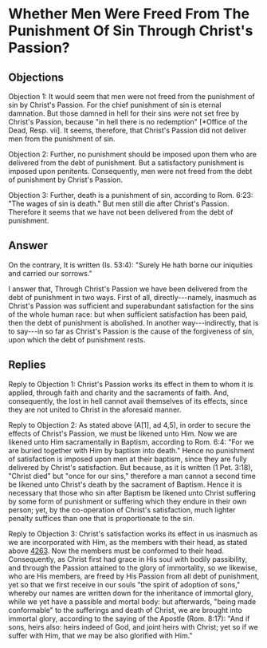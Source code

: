 # Whether Men Were Freed From The Punishment Of Sin Through Christ's Passion?

## Objections

Objection 1: It would seem that men were not freed from the punishment of sin by Christ's Passion. For the chief punishment of sin is eternal damnation. But those damned in hell for their sins were not set free by Christ's Passion, because "in hell there is no redemption" [*Office of the Dead, Resp. vii]. It seems, therefore, that Christ's Passion did not deliver men from the punishment of sin.

Objection 2: Further, no punishment should be imposed upon them who are delivered from the debt of punishment. But a satisfactory punishment is imposed upon penitents. Consequently, men were not freed from the debt of punishment by Christ's Passion.

Objection 3: Further, death is a punishment of sin, according to Rom. 6:23: "The wages of sin is death." But men still die after Christ's Passion. Therefore it seems that we have not been delivered from the debt of punishment.

## Answer

On the contrary, It is written (Is. 53:4): "Surely He hath borne our iniquities and carried our sorrows."

I answer that, Through Christ's Passion we have been delivered from the debt of punishment in two ways. First of all, directly---namely, inasmuch as Christ's Passion was sufficient and superabundant satisfaction for the sins of the whole human race: but when sufficient satisfaction has been paid, then the debt of punishment is abolished. In another way---indirectly, that is to say---in so far as Christ's Passion is the cause of the forgiveness of sin, upon which the debt of punishment rests.

## Replies

Reply to Objection 1: Christ's Passion works its effect in them to whom it is applied, through faith and charity and the sacraments of faith. And, consequently, the lost in hell cannot avail themselves of its effects, since they are not united to Christ in the aforesaid manner.

Reply to Objection 2: As stated above (A[1], ad 4,5), in order to secure the effects of Christ's Passion, we must be likened unto Him. Now we are likened unto Him sacramentally in Baptism, according to Rom. 6:4: "For we are buried together with Him by baptism into death." Hence no punishment of satisfaction is imposed upon men at their baptism, since they are fully delivered by Christ's satisfaction. But because, as it is written (1 Pet. 3:18), "Christ died" but "once for our sins," therefore a man cannot a second time be likened unto Christ's death by the sacrament of Baptism. Hence it is necessary that those who sin after Baptism be likened unto Christ suffering by some form of punishment or suffering which they endure in their own person; yet, by the co-operation of Christ's satisfaction, much lighter penalty suffices than one that is proportionate to the sin.

Reply to Objection 3: Christ's satisfaction works its effect in us inasmuch as we are incorporated with Him, as the members with their head, as stated above [4263](A[1]). Now the members must be conformed to their head. Consequently, as Christ first had grace in His soul with bodily passibility, and through the Passion attained to the glory of immortality, so we likewise, who are His members, are freed by His Passion from all debt of punishment, yet so that we first receive in our souls "the spirit of adoption of sons," whereby our names are written down for the inheritance of immortal glory, while we yet have a passible and mortal body: but afterwards, "being made conformable" to the sufferings and death of Christ, we are brought into immortal glory, according to the saying of the Apostle (Rom. 8:17): "And if sons, heirs also: heirs indeed of God, and joint heirs with Christ; yet so if we suffer with Him, that we may be also glorified with Him."
